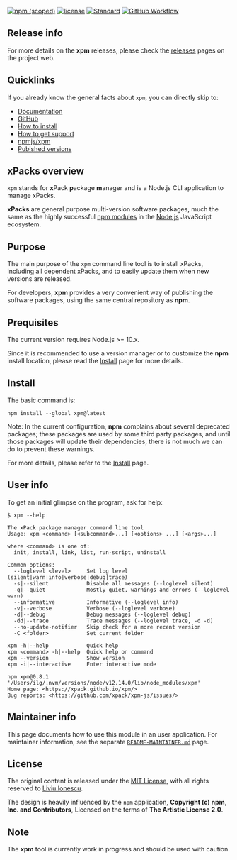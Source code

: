[![npm (scoped)](https://img.shields.io/npm/v/xpm.svg)](https://www.npmjs.com/package/xpm)
[![license](https://img.shields.io/github/license/xpack/xpm-js.svg)](https://github.com/xpack/xpm-js/blob/master/LICENSE)
[![Standard](https://img.shields.io/badge/code_style-standard-brightgreen.svg)](https://standardjs.com/)
[![GitHub Workflow](https://github.com/xpack/xpm-js/workflows/Node.js%20CI%20on%20Push/badge.svg)](https://github.com/xpack/xpm-js/actions)

## Release info

For more details on the **xpm** releases, please check the
[releases](https://xpack.github.io/xpm/releases/) pages on the project web.

## Quicklinks

If you already know the general facts about `xpm`, you can directly skip to:

- [Documentation](https://xpack.github.io/xpm/)
- [GitHub](https://github.com/xpack/xpm-js.git)
- [How to install](https://xpack.github.io/xpm/install/)
- [How to get support](https://xpack.github.io/xpm/support/)
- [npmjs/xpm](https://www.npmjs.com/package/xpm/)
- [Pubished versions](https://www.npmjs.com/package/xpm?activeTab=versions)

## xPacks overview

`xpm` stands for **x**Pack **p**ackage **m**anager and is a Node.js CLI
application to manage xPacks.

**xPacks** are general purpose multi-version software packages,
much the same as the highly successful
[npm modules](https://docs.npmjs.com/getting-started/what-is-npm)
in the [Node.js](https://nodejs.org/en/) JavaScript ecosystem.

## Purpose

The main purpose of the `xpm` command line tool is to install xPacks,
including all dependent xPacks, and to easily update them when new
versions are released.

For developers, **xpm** provides a very convenient way of publishing the
software packages, using the same central repository as **npm**.

## Prequisites

The current version requires Node.js >= 10.x.

Since it is recommended
to use a version manager or to customize the **npm** install location,
please read the
[Install](https://xpack.github.io/xpm/install/) page for more details.

## Install

The basic command is:

```
npm install --global xpm@latest
```

Note: In the current configuration, **npm** complains about several deprecated
packages; these packages are used by some third party packages, and until
those packages will update their dependencies, there is not much we can
do to prevent these warnings.

For more details, please refer to the
[Install](https://xpack.github.io/xpm/install/) page.

## User info

To get an initial glimpse on the program, ask for help:

```console
$ xpm --help

The xPack package manager command line tool
Usage: xpm <command> [<subcommand>...] [<options> ...] [<args>...]

where <command> is one of:
  init, install, link, list, run-script, uninstall

Common options:
  --loglevel <level>     Set log level (silent|warn|info|verbose|debug|trace) 
  -s|--silent            Disable all messages (--loglevel silent) 
  -q|--quiet             Mostly quiet, warnings and errors (--loglevel warn) 
  --informative          Informative (--loglevel info) 
  -v|--verbose           Verbose (--loglevel verbose) 
  -d|--debug             Debug messages (--loglevel debug) 
  -dd|--trace            Trace messages (--loglevel trace, -d -d) 
  --no-update-notifier   Skip check for a more recent version 
  -C <folder>            Set current folder 

xpm -h|--help            Quick help 
xpm <command> -h|--help  Quick help on command 
xpm --version            Show version 
xpm -i|--interactive     Enter interactive mode 

npm xpm@0.8.1 '/Users/ilg/.nvm/versions/node/v12.14.0/lib/node_modules/xpm'
Home page: <https://xpack.github.io/xpm/>
Bug reports: <https://github.com/xpack/xpm-js/issues/>
```

## Maintainer info

This page documents how to use this module in an user application.
For maintainer information, see the separate
[`README-MAINTAINER.md`](https://github.com/xpack/xpm-js/blob/master/README-MAINTAINER.md)
page.

## License

The original content is released under the
[MIT License](https://opensource.org/licenses/MIT), with all rights
reserved to [Liviu Ionescu](https://github.com/ilg-ul).

The design is heavily influenced by the `npm` application,
**Copyright (c) npm, Inc. and Contributors**, Licensed on the
terms of **The Artistic License 2.0**.

## Note

The **xpm** tool is currently work in progress and should be used with caution.
